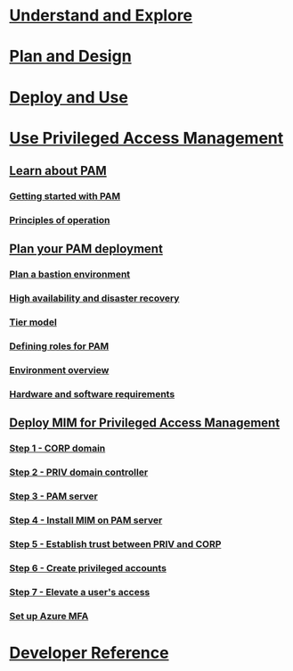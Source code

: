 # [Understand and Explore](/microsoft-identity-manager/understand-explore/microsoft-identity-manager-2016)
# [Plan and Design](/microsoft-identity-manager/plan-design/microsoft-identity-manager-2016-supported-platforms)
# [Deploy and Use](/microsoft-identity-manager/deploy-use/microsoft-identity-manager-deploy)
# [Use Privileged Access Management](privileged-identity-management-for-active-directory-domain-services.md)
## [Learn about PAM](privileged-identity-management-for-active-directory-domain-services.md)
### [Getting started with PAM](privileged-access-management-get-started.md)
### [Principles of operation](principles-of-operation.md)
## [Plan your PAM deployment](privileged-access-management-deployment-considerations.md)
### [Plan a bastion environment](plannin-bastion-environment.md)
### [High availability and disaster recovery](high-availability-disaster-recovery-considerations-bastion-environment.md)
### [Tier model](tier-model-for-partitioning-administrative-privileges.md)
### [Defining roles for PAM](defining-roles-for-pam.md)
### [Environment overview](environment-overview.md)
### [Hardware and software requirements](hardware-software-requirements.md)
## [Deploy MIM for Privileged Access Management](configuring-mim-environment-for-pam.md)
### [Step 1 - CORP domain](step-1-prepare-corp-domain.md)
### [Step 2 - PRIV domain controller](step-2-prepare-priv-domain-controller.md)
### [Step 3 - PAM server](step-3-prepare-pam-server.md)
### [Step 4 - Install MIM on PAM server](step-4-install-mim-components-on-pam-server.md)
### [Step 5 - Establish trust between PRIV and CORP](step-5-establish-trust-between-priv-corp-forests.md)
### [Step 6 - Create privileged accounts](step-6-transition-group-to-pam.md)
### [Step 7 - Elevate a user's access](step-7-elevate-user-access.md)
### [Set up Azure MFA](use-azure-mfa-for-activation.md)
# [Developer Reference](/microsoft-identity-manager/reference/microsoft-identity-manager-2016-developer-reference)
